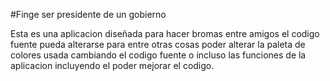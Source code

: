  #Finge ser presidente de un gobierno

 Esta es una aplicacion diseñada para hacer bromas entre amigos el codigo fuente pueda alterarse para entre otras cosas poder alterar la paleta de colores usada cambiando el codigo fuente o incluso las funciones de la aplicacion incluyendo el poder mejorar el codigo.
